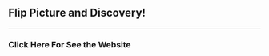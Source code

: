 ## Flip Picture and Discovery!
------

###

### <a src="https://artur-cavalcante.github.io/flip-picture/">Click Here For See the Website<a/>
